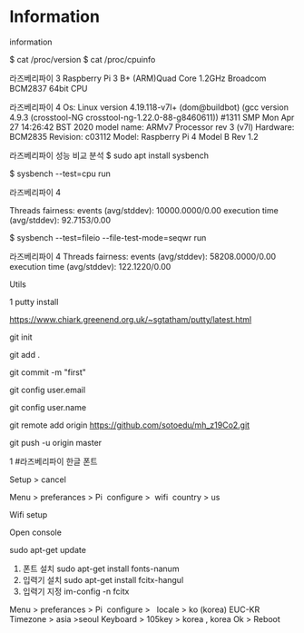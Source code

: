 # Information
information

$ cat /proc/version
$ cat /proc/cpuinfo

라즈베리파이 3
Raspberry Pi 3 B+	(ARM)Quad Core 1.2GHz Broadcom BCM2837 64bit CPU



라즈베리파이 4
Os: Linux version 4.19.118-v7l+ (dom@buildbot) (gcc version 4.9.3 (crosstool-NG crosstool-ng-1.22.0-88-g8460611)) #1311 SMP Mon Apr 27 14:26:42 BST 2020
model name: ARMv7 Processor rev 3 (v7l)
Hardware: BCM2835
Revision: c03112
Model: Raspberry Pi 4 Model B Rev 1.2



라즈베리파이 성능 비교 분석
$ sudo apt install sysbench

$ sysbench --test=cpu run




라즈베리파이 4

Threads fairness:
    events (avg/stddev):           10000.0000/0.00
    execution time (avg/stddev):   92.7153/0.00



$ sysbench --test=fileio --file-test-mode=seqwr run

라즈베리파이 4
Threads fairness:
    events (avg/stddev):           58208.0000/0.00
    execution time (avg/stddev):   122.1220/0.00





Utils

1 putty install

https://www.chiark.greenend.org.uk/~sgtatham/putty/latest.html




 git init

 git add .
 
 git commit -m "first"
 
 git config user.email 

 git config user.name
 
 git remote add origin https://github.com/sotoedu/mh_z19Co2.git
 
 git push -u origin master

1  #라즈베리파이 한글 폰트

Setup > cancel

Menu > preferances > Pi  configure >  wifi  country > us

Wifi setup

Open console

sudo apt-get update


1. 폰트 설치 sudo apt-get install fonts-nanum
2. 입력기 설치 sudo apt-get install fcitx-hangul
3. 입력기 지정 im-config -n fcitx

Menu > preferances > Pi  configure >  
locale > ko (korea) EUC-KR
Timezone > asia >seoul
Keyboard > 105key > korea , korea
Ok > Reboot
